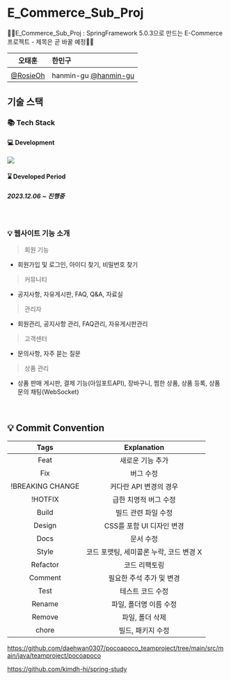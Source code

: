 # E_Commerce_Sub_Proj
🧙‍♂️E_Commerce_Sub_Proj : SpringFramework 5.0.3으로 만드는 E-Commerce 프로젝트 - 제목은 곧 바꿀 예정🧙‍♂️


|      오태훈                            |  한민구 |                                                     
|:--------------------------------------:|:------|
|                                        |       |
| [@RosieOh](https://github.com/rosieoh) | hanmin-gu [@hanmin-gu](https://github.com/hanmin-gu) |


## 기술 스택

### 📚 Tech Stack 
#### 💻 Development
<img src="https://skillicons.dev/icons?i=java,spring,mysql,javascript,jquery,react,express& perline="/>

#### ⌛ Developed Period
##### 2023.12.06 ~ 진행중


<br>

### 💡 웹사이트 기능 소개
> 회원 기능
- 회원가입 및 로그인, 아이디 찾기, 비밀번호 찾기

> 커뮤니티
- 공지사항, 자유게시판, FAQ, Q&A, 자료실

> 관리자
- 회원관리, 공지사항 관리, FAQ관리, 자유게시판관리

> 고객센터
- 문의사항, 자주 묻는 질문

> 상품 관리  
- 상품 판매 게시판, 결제 기능(아임포트API), 장바구니, 찜한 상품, 상품 등록, 상품 문의 채팅(WebSocket)

<br>

## 💡 Commit Convention

|       Tags       |               Explanation               |
| :--------------: | :-------------------------------------: |
|       Feat       |            새로운 기능 추가             |
|       Fix        |                버그 수정                |
| !BREAKING CHANGE |         커다란 API 변경의 경우          |
|     !HOTFIX      |          급한 치명적 버그 수정          |
|      Build       |           빌드 관련 파일 수정           |
|      Design      |        CSS를 포함 UI 디자인 변경        |
|       Docs       |                문서 수정                |
|      Style       | 코드 포맷팅, 세미콜론 누락, 코드 변경 X |
|     Refactor     |              코드 리팩토링              |
|     Comment      |        필요한 주석 추가 및 변경         |
|       Test       |            테스트 코드 수정             |
|      Rename      |         파일, 폴더명 이름 수정          |
|      Remove      |             파일, 폴더 삭제             |
|      chore       |            빌드, 패키지 수정            |




https://github.com/daehwan0307/pocoapoco_teamproject/tree/main/src/main/java/teamproject/pocoapoco

https://github.com/kimdh-hi/spring-study

